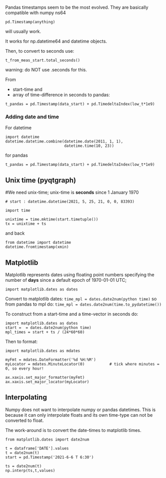 Pandas timestamps seem to be the most evolved. They are basically compatible with numpy ns64


```
pd.Timestamp(anything)
```

will usually work.

It works for np.datetime64 and datetime objects.

Then, to convert to seconds use:

```
t_from_meas_start.total_seconds()
```

warning: do NOT use .seconds for this.

From 
- start-time and
- array of time-difference in seconds
to pandas:

```
t_pandas = pd.Timestamp(data_start) + pd.TimedeltaIndex(low_t*1e9)
```

### Adding date and time

For datetime
```
import datetime
datetime.datetime.combine(datetime.date(2011, 1, 1), 
                          datetime.time(10, 23))
```

for pandas
```
t_pandas = pd.Timestamp(data_start) + pd.TimedeltaIndex(low_t*1e9)
```

## Unix time (pyqtgraph)

#We need unix-time; unix-time is **seconds** since 1 January 1970

```
# start : datetime.datetime(2021, 5, 25, 21, 0, 0, 83393)

import time

unixtime = time.mktime(start.timetuple())
tx = unixtime + ts
```

and back

```
from datetime import datetime
datetime.fromtimestamp(xmin)
```

## Matplotlib

Matplotlib represents dates using floating point numbers specifying the number of **days** since a default epoch of 1970-01-01 UTC;

```import matplotlib.dates as dates```

Convert to matplotlib dates: ```time_mpl = dates.date2num(python time)```
so from pandas to mpl do: ```time_mpl = dates.date2num(time.to_pydatetime())```

To construct from a start-time and a time-vector in seconds do:

```
import matplotlib.dates as dates
start =  = dates.date2num(python time)
mpl_times = start + ts / (24*60*60)
```


Then to format:

```
import matplotlib.dates as mdates

myFmt = mdates.DateFormatter('%d %H:%M')
myLocator = mdates.MinuteLocator(0)           # tick where minutes = 0, so every hour!

ax.xaxis.set_major_formatter(myFmt)
ax.xaxis.set_major_locator(myLocator)
```

## Interpolating

Numpy does not want to interpolate numpy or pandas datetimes. This is because it can only interpolate floats and its own time-type can not be converted to float.

The work-around is to convert the date-times to matplotlib times.

```
from matplotlib.dates import date2num

t = dataframe['DATE'].values
t = date2num(t)
start = pd.Timestamp('2021-6-6 T 6:30')

ts = date2num(t)
np.interp(ts,t,values)
```



